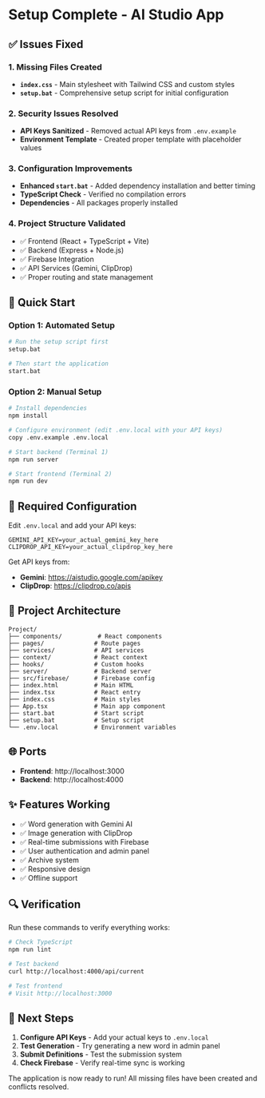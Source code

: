 # Setup Complete - AI Studio App

## ✅ Issues Fixed

### 1. Missing Files Created
- **`index.css`** - Main stylesheet with Tailwind CSS and custom styles
- **`setup.bat`** - Comprehensive setup script for initial configuration

### 2. Security Issues Resolved
- **API Keys Sanitized** - Removed actual API keys from `.env.example`
- **Environment Template** - Created proper template with placeholder values

### 3. Configuration Improvements
- **Enhanced `start.bat`** - Added dependency installation and better timing
- **TypeScript Check** - Verified no compilation errors
- **Dependencies** - All packages properly installed

### 4. Project Structure Validated
- ✅ Frontend (React + TypeScript + Vite)
- ✅ Backend (Express + Node.js)
- ✅ Firebase Integration
- ✅ API Services (Gemini, ClipDrop)
- ✅ Proper routing and state management

## 🚀 Quick Start

### Option 1: Automated Setup
```bash
# Run the setup script first
setup.bat

# Then start the application
start.bat
```

### Option 2: Manual Setup
```bash
# Install dependencies
npm install

# Configure environment (edit .env.local with your API keys)
copy .env.example .env.local

# Start backend (Terminal 1)
npm run server

# Start frontend (Terminal 2)
npm run dev
```

## 🔧 Required Configuration

Edit `.env.local` and add your API keys:

```env
GEMINI_API_KEY=your_actual_gemini_key_here
CLIPDROP_API_KEY=your_actual_clipdrop_key_here
```

Get API keys from:
- **Gemini**: https://aistudio.google.com/apikey
- **ClipDrop**: https://clipdrop.co/apis

## 📁 Project Architecture

```
Project/
├── components/          # React components
├── pages/              # Route pages
├── services/           # API services
├── context/            # React context
├── hooks/              # Custom hooks
├── server/             # Backend server
├── src/firebase/       # Firebase config
├── index.html          # Main HTML
├── index.tsx           # React entry
├── index.css           # Main styles
├── App.tsx             # Main app component
├── start.bat           # Start script
├── setup.bat           # Setup script
└── .env.local          # Environment variables
```

## 🌐 Ports

- **Frontend**: http://localhost:3000
- **Backend**: http://localhost:4000

## ✨ Features Working

- ✅ Word generation with Gemini AI
- ✅ Image generation with ClipDrop
- ✅ Real-time submissions with Firebase
- ✅ User authentication and admin panel
- ✅ Archive system
- ✅ Responsive design
- ✅ Offline support

## 🔍 Verification

Run these commands to verify everything works:

```bash
# Check TypeScript
npm run lint

# Test backend
curl http://localhost:4000/api/current

# Test frontend
# Visit http://localhost:3000
```

## 🎯 Next Steps

1. **Configure API Keys** - Add your actual keys to `.env.local`
2. **Test Generation** - Try generating a new word in admin panel
3. **Submit Definitions** - Test the submission system
4. **Check Firebase** - Verify real-time sync is working

The application is now ready to run! All missing files have been created and conflicts resolved.